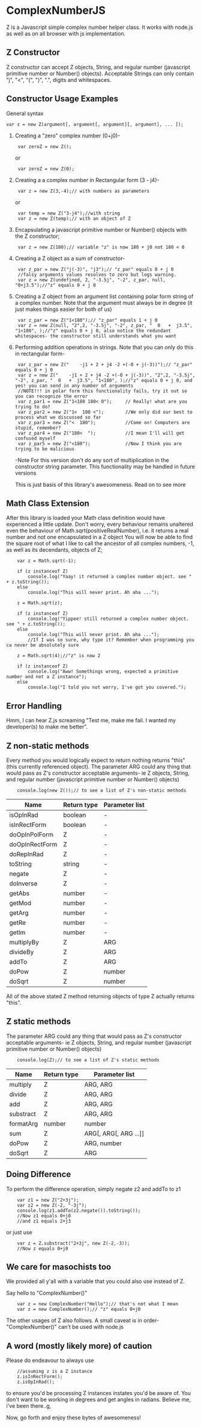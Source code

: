 # ComplexNumberJS

Z is a Javascript simple complex number helper class. It works with node.js as well as on all browser with js implementation.

Z Constructor
-------------

Z constructor can accept Z objects, String, and regular number (javascript primitive number or Number() objects).
Acceptable Strings can only contain "j", "<", "(", ")", ".", digits and whitespaces.

Constructor Usage Examples
---------------------------

General syntax

    var z = new Z(argument[, argument[, argument][, argument], ... ]);

1. Creating a "zero" complex number (0+j0)-

        var zeroZ = new Z();

    or

        var zeroZ = new Z(0);

2. Creating a a complex number in Rectangular form (3 - j4)-

        var z = new Z(3,-4);// with numbers as parameters

    or

        var temp = new Z("3-j4");//with string
        var z = new Z(temp);// with an object of Z

3. Encapsulating a javascript primitive number or Number() objects with the Z constructor;

        var z = new Z(180);// variable "z" is now 180 + j0 not 180 < 0

4. Creating a Z object as a sum of constructor-

        var z_par = new Z("j(-3)", "j3");// "z_par" equals 0 + j 0
        //falsy arguments values resolves to zero but logs warning.
        var z = new Z(undefined, 2, "-3.5j", "-2", z_par, null, "0+j3.5");//"z" equals 0 + j 0

5. Creating a Z object from an argument list containing polar form string of a complex number. Note that the argument must always be in degree (it just makes things easier for both of us)

        var z_par = new Z("1<180");// "z_par" equals 1 + j 0
        var z = new Z(null, "2",2, "-3.5j", "-2", z_par, "  0   +  j3.5", "1<180", );//"z" equals 0 + j 0, also notice the redundant whitespaces- the constructor still understands what you want

6. Performing addition operations in strings. Note that you can only do this in rectangular form-

        var z_par = new Z("    -j1 + 2 + j4 -2 +(-0 + j(-3))");// "z_par" equals 0 + j 0
        var z = new Z("    -j1 + 2 + j4 -2 +(-0 + j(-3))", "2",2, "-3.5j", "-2", z_par, "  0   +  j3.5", "1<180", );//"z" equals 0 + j 0, and yes! you can send in any number of arguments
        //NOTE!!! in polar form this functionality fails, try it out so you can recognize the error
        var z_par1 = new Z("1<180 180< 0");     // Really! what are you trying to do?
        var z_par2 = new Z("1<  180 <");        //We only did our best to process what we discussed so far
        var z_par3 = new Z("<  180");           //Come on! Computers are stupid, remember?
        var z_par4 = new Z("180<  ");           //I mean I'll will get confused myself
        var z_par5 = new Z("<180");             //Now I think you are trying to be malicious

    -Note For this version don't do any sort of multiplication in the constructor string parameter. This functionality may be handled in future versions


    This is just basis of this library's awesomeness. Read on to see more

Math Class Extension
--------------------

After this library is loaded your Math class definition would have experienced a little update. Don't worry, every behaviour remains unaltered even the behaviour of Math.sqrt(positiveRealNumber), i.e. it returns a real number and not one encapsulated in a Z object
You will now be able to find the square root of what I like to call the ancestor of all complex numbers, -1, as well as its decendants, objects of Z;

        var z = Math.sqrt(-1);

        if (z instanceof Z)
            console.log("Yaay! it returned a complex number object. see " + z.toString());
        else
            console.log("This will never print. Ah aha ...");

        z = Math.sqrt(z);

        if (z instanceof Z)
            console.log("Yippee! still returned a complex number object. see " + z.toString());
        else
            console.log("This will never print. Ah aha ...");
            //If I was so sure, why type it? Remember when programming you ca never be absolutely sure

        z = Math.sqrt(4);//"z" is now 2

        if (z instanceof Z)
            console.log("Aww! Somethings wrong, expected a primitive number and not a Z instance");
        else
            console.log("I told you not worry, I've got you covered.");


Error Handling
--------------

Hmm, I can hear Z.js screaming "Test me, make me fail. I wanted my developer(s) to make me better".

Z non-static methods
-------------------
Every method you would logically expect to return nothing returns "this" (this currently referenced object).
The parameter ARG could any thing that would pass as Z's constructor acceptable arguments- ie Z objects, String, and regular number (javascript primitive number or Number() objects)

        console.log(new Z());// to see a list of Z's non-static methods

| Name | Return type | Parameter list |
|------|-------------|----------------|
| isOpInRad | boolean | - |
| isInRectForm | boolean | - |
| doOpInPolForm | Z | - |
| doOpInRectForm | Z | - |
| doRepInRad | Z | - |
| toString | string | - |
| negate | Z | - |
| doInverse | Z | - |
| getAbs | number | - |
| getMod | number | - |
| getArg | number | - |
| getRe | number | - |
| getIm | number | - |
| multiplyBy | Z | ARG |
| divideBy | Z | ARG |
| addTo | Z | ARG |
| doPow | Z | number |
| doSqrt | Z | number |

All of the above stated Z method returning objects of type Z actually returns "this".

Z static methods
---------------
The parameter ARG could any thing that would pass as Z's constructor acceptable arguments- ie Z objects, String, and regular number (javascript primitive number or Number() objects)

        console.log(Z);// to see a list of Z's static methods

| Name | Return type | Parameter list |
|------|-------------|----------------|
| multiply | Z | ARG, ARG |
| divide | Z | ARG, ARG |
| add | Z | ARG, ARG |
| substract | Z | ARG, ARG |
| formatArg | number | number |
| sum | Z | ARG[, ARG[, ARG ...]] |
| doPow | Z | ARG, number |
| doSqrt | Z | ARG |


Doing Difference
----------------
To perform the difference operation, simply negate z2 and addTo to z1

        var z1 = new Z("2+3j");
        var z2 = new Z(-2, "-3j");
        console.log(z1.addTo(z2.negate()).toString());
        //Now z1 equals 0+j0
        //and z1 equals 2+j3

or just use

        var z = Z.substract("2+3j", new Z(-2,-3));
        //Now z equals 0+j0


We care for masochists too
-------------------------
We provided all y'all with a variable that you could also use instead of Z.

Say hello to "ComplexNumber()"

        var z = new ComplexNumber("Hello");// that's not what I mean
        var z = new ComplexNumber();// "z" equals 0+j0

The other usages of Z also follows. A small caveat is in order- "ComplexNumber()" can't be used with node.js

A word (mostly likely more) of caution
--------------------------------------

Please do endeavour to always use

        //assuming z is a Z instance
        z.isInRectForm();
        z.isOpInRad();

 to ensure you'd be processing Z instances instates you'd be aware of. You don't want to be working in degrees and get angles in radians. Believe me, i've been there..g,


Now, go forth and enjoy these bytes of awesomeness!
